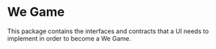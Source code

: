 # We Game

This package contains the interfaces and contracts that a UI needs to implement in order to become a We Game.

